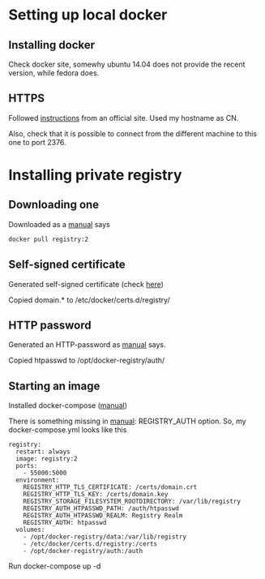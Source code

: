 # Setting up local docker
## Installing docker
Check docker site, somewhy ubuntu 14.04 does not provide the recent version, while fedora does.

## HTTPS
Followed [instructions](https://docs.docker.com/articles/https/) from an official site. Used my hostname as CN.

Also, check that it is possible to connect from the different machine to this one to port 2376.



# Installing private registry
## Downloading one
Downloaded as a [manual](https://docs.docker.com/registry/deploying/) says
``` sh
docker pull registry:2
```

## Self-signed certificate
Generated self-signed certificate (check [here](https://docs.docker.com/registry/insecure/))

Copied domain.* to /etc/docker/certs.d/registry/

## HTTP password
Generated an HTTP-password as [manual](https://docs.docker.com/registry/deploying/) says.

Copied htpasswd to /opt/docker-registry/auth/

## Starting an image
Installed docker-compose ([manual](https://docs.docker.com/compose/install/))

There is something missing in [manual](https://docs.docker.com/registry/deploying/): REGISTRY_AUTH option.
So, my docker-compose.yml looks like this
```
registry:
  restart: always
  image: registry:2
  ports:
    - 55000:5000
  environment:
    REGISTRY_HTTP_TLS_CERTIFICATE: /certs/domain.crt
    REGISTRY_HTTP_TLS_KEY: /certs/domain.key
    REGISTRY_STORAGE_FILESYSTEM_ROOTDIRECTORY: /var/lib/registry
    REGISTRY_AUTH_HTPASSWD_PATH: /auth/htpasswd
    REGISTRY_AUTH_HTPASSWD_REALM: Registry Realm
    REGISTRY_AUTH: htpasswd
  volumes:
    - /opt/docker-registry/data:/var/lib/registry
    - /etc/docker/certs.d/registry:/certs
    - /opt/docker-registry/auth:/auth
```

Run docker-compose up -d


